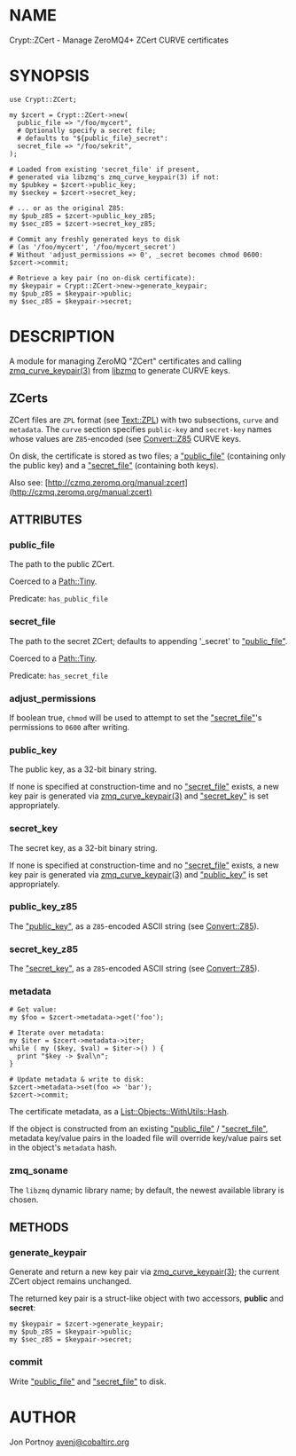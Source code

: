 # NAME

Crypt::ZCert - Manage ZeroMQ4+ ZCert CURVE certificates

# SYNOPSIS

    use Crypt::ZCert;

    my $zcert = Crypt::ZCert->new(
      public_file => "/foo/mycert",
      # Optionally specify a secret file;
      # defaults to "${public_file}_secret":
      secret_file => "/foo/sekrit",
    );

    # Loaded from existing 'secret_file' if present,
    # generated via libzmq's zmq_curve_keypair(3) if not:
    my $pubkey = $zcert->public_key;
    my $seckey = $zcert->secret_key;

    # ... or as the original Z85:
    my $pub_z85 = $zcert->public_key_z85;
    my $sec_z85 = $zcert->secret_key_z85;

    # Commit any freshly generated keys to disk
    # (as '/foo/mycert', '/foo/mycert_secret')
    # Without 'adjust_permissions => 0', _secret becomes chmod 0600:
    $zcert->commit;

    # Retrieve a key pair (no on-disk certificate):
    my $keypair = Crypt::ZCert->new->generate_keypair;
    my $pub_z85 = $keypair->public;
    my $sec_z85 = $keypair->secret;

# DESCRIPTION

A module for managing ZeroMQ "ZCert" certificates and calling
[zmq\_curve\_keypair(3)](http://man.he.net/man3/zmq_curve_keypair) from [libzmq](http://www.zeromq.org) to generate CURVE
keys.

## ZCerts

ZCert files are `ZPL` format (see [Text::ZPL](https://metacpan.org/pod/Text::ZPL)) with two subsections,
`curve` and `metadata`. The `curve` section specifies `public-key` and
`secret-key` names whose values are `Z85`-encoded (see [Convert::Z85](https://metacpan.org/pod/Convert::Z85) CURVE
keys.

On disk, the certificate is stored as two files; a ["public\_file"](#public_file) (containing
only the public key) and a ["secret\_file"](#secret_file) (containing both keys).

Also see: [http://czmq.zeromq.org/manual:zcert](http://czmq.zeromq.org/manual:zcert)

## ATTRIBUTES

### public\_file

The path to the public ZCert.

Coerced to a [Path::Tiny](https://metacpan.org/pod/Path::Tiny).

Predicate: `has_public_file`

### secret\_file

The path to the secret ZCert; defaults to appending '\_secret' to
["public\_file"](#public_file).

Coerced to a [Path::Tiny](https://metacpan.org/pod/Path::Tiny).

Predicate: `has_secret_file`

### adjust\_permissions

If boolean true, `chmod` will be used to attempt to set the ["secret\_file"](#secret_file)'s
permissions to `0600` after writing.

### public\_key

The public key, as a 32-bit binary string.

If none is specified at construction-time and no ["secret\_file"](#secret_file) exists, a new
key pair is generated via [zmq\_curve\_keypair(3)](http://man.he.net/man3/zmq_curve_keypair) and ["secret\_key"](#secret_key) is set
appropriately.

### secret\_key

The secret key, as a 32-bit binary string.

If none is specified at construction-time and no ["secret\_file"](#secret_file) exists, a new
key pair is generated via [zmq\_curve\_keypair(3)](http://man.he.net/man3/zmq_curve_keypair) and ["public\_key"](#public_key) is set
appropriately.

### public\_key\_z85

The ["public\_key"](#public_key), as a `Z85`-encoded ASCII string (see [Convert::Z85](https://metacpan.org/pod/Convert::Z85)).

### secret\_key\_z85

The ["secret\_key"](#secret_key), as a `Z85`-encoded ASCII string (see [Convert::Z85](https://metacpan.org/pod/Convert::Z85)).

### metadata

    # Get value:
    my $foo = $zcert->metadata->get('foo');

    # Iterate over metadata:
    my $iter = $zcert->metadata->iter;
    while ( my ($key, $val) = $iter->() ) {
      print "$key -> $val\n";
    }

    # Update metadata & write to disk:
    $zcert->metadata->set(foo => 'bar');
    $zcert->commit;

The certificate metadata, as a [List::Objects::WithUtils::Hash](https://metacpan.org/pod/List::Objects::WithUtils::Hash).

If the object is constructed from an existing ["public\_file"](#public_file) /
["secret\_file"](#secret_file), metadata key/value pairs in the loaded file will override
key/value pairs set in the object's `metadata` hash.

### zmq\_soname

The `libzmq` dynamic library name; by default, the newest available library
is chosen.

## METHODS

### generate\_keypair

Generate and return a new key pair via [zmq\_curve\_keypair(3)](http://man.he.net/man3/zmq_curve_keypair); the current
ZCert object remains unchanged.

The returned key pair is a struct-like object with two accessors, **public**
and **secret**:

    my $keypair = $zcert->generate_keypair;
    my $pub_z85 = $keypair->public;
    my $sec_z85 = $keypair->secret;

### commit

Write ["public\_file"](#public_file) and ["secret\_file"](#secret_file) to disk.

# AUTHOR

Jon Portnoy <avenj@cobaltirc.org>
